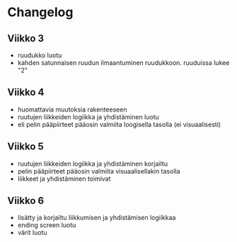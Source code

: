 # Changelog
## Viikko 3
- ruudukko luotu
- kahden satunnaisen ruudun ilmaantuminen ruudukkoon. ruuduissa lukee "2"

## Viikko 4
- huomattavia muutoksia rakenteeseen
- ruutujen liikkeiden logiikka ja yhdistäminen luotu
- eli pelin pääpiirteet pääosin valmiita loogisella tasolla (ei visuaalisesti)

## Viikko 5
- ruutujen liikkeiden logiikka ja yhdistäminen korjailtu
- pelin pääpiirteet pääosin valmiita visuaalisellakin tasolla
- liikkeet ja yhdistäminen toimivat

## Viikko 6
- lisätty ja korjailtu liikkumisen ja yhdistämisen logiikkaa
- ending screen luotu
- värit luotu
